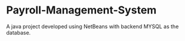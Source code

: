 # Payroll-Management-System
A java project developed using NetBeans with backend MYSQL as the database.

               
